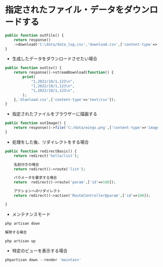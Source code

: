 # 指定されたファイル・データをダウンロードする

```php
public function outFile() {
    return response()
    ->download('C:\data/data_log.csv','download.csv',['content-type'=>'text/csv']);
}
```

- 生成したデータをダウンロードさせたい場合

```php
public function outCsv() {
    return response()->streamDownload(function() {
        print(
            "1,2022/10/1,123\n",
            "1,2022/10/1,123\n",
            "1,2022/10/1,123\n",
        );
    },'dlwnload.csv',['content-type'=>'text/csv']);
}
```

- 指定されたファイルをブラウザーに描画する

```php
public function outImage() {
    return response()->file('C:/data/wings.png',['content-type'=>'image/png']);
}
```

- 処理をした後、リダイレクトをする場合

```php
public function redirectBasic() {
    return redirect('hello/list');

    名前付きの場合
    return redirect()->route('list');

    パラメータを要求する場合
    return  redirect()->route('param',['id'=>108]);

    アクションへのリダイレクト
    return redirect()->action('RouteController@param',['id'=>108]);

}
```

- メンテナンスモード

```php
php artisan down

解除する場合

php artisan up
```

- 特定のビューを表示する場合

```php
phpartisan down --render 'maintain'
```
